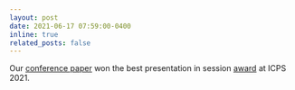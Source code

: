 ```yaml
---
layout: post
date: 2021-06-17 07:59:00-0400
inline: true
related_posts: false
---
```


Our [conference paper](https://ieeexplore.ieee.org/abstract/document/9468145/) won the best presentation in session [award](https://ok-mmri.sites.olt.ubc.ca/files/2021/06/ICPS2021-Best-Presentation-Certificate-VF-000892.pdf) at ICPS 2021.
